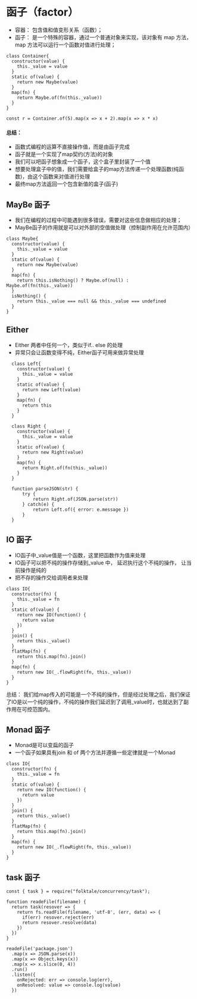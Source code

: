 # 函子（factor）

- 容器： 包含值和值变形关系（函数）；
- 函子： 是一个特殊的容器，通过一个普通对象来实现，该对象有 map 方法，map 方法可以运行一个函数对值进行处理；

```
class Container{
  constructor(value) {
    this._value = value
  }
  static of(value) {
    return new Maybe(value)
  }
  map(fn) {
    return Maybe.of(fn(this._value))
  }
}

const r = Container.of(5).map(x => x + 2).map(x => x * x)
```

#### 总结：
 * 函数式编程的运算不直接操作值，而是由函子完成
 * 函子就是一个实现了map契约(方法)的对象
 * 我们可以吧函子想象成一个函子，这个盒子里封装了一个值
 * 想要处理盒子中的值，我们需要给盒子的map方法传递一个处理函数(纯函数)，由这个函数来对值进行处理
 * 最终map方法返回一个包含新值的盒子(函子)

## MayBe 函子
 - 我们在编程的过程中可能遇到很多错误，需要对这些信息做相应的处理；
 - MayBe函子的作用就是可以对外部的空值做处理（控制副作用在允许范围内）

```
class Maybe{
  constructor(value) {
    this._value = value
  }
  static of(value) {
    return new Maybe(value)
  }
  map(fn) {
    return this.isNothing() ? Maybe.of(null) : Maybe.of(fn(this._value))
  }
  isNothing() {
    return this._value === null && this._value === undefined
  }
} 

```

## Either

- Either 两者中任何一个，类似于if.. else 的处理
- 异常只会让函数变得不纯，Either函子可用来做异常处理
```
  class Left{
    constructor(value) {
      this._value = value
    }
    static of(value) {
      return new Left(value)
    }
    map(fn) {
      return this
    }
  }

  class Right {
    constructor(value) {
      this._value = value
    }
    static of(value) {
      return new Right(value)
    }
    map(fn) {
      return Right.of(fn(this._value))
    }
  }

  function parseJSON(str) {
      try {
          return Right.of(JSON.parse(str))
      } catch(e) {
          return Left.of({ error: e.message })
      }
  }

```

## IO 函子
- IO函子中_value值是一个函数，这里把函数作为值来处理
- IO函子可以把不纯的操作存储到_value 中， 延迟执行这个不纯的操作， 让当前操作是纯的
- 把不存的操作交给调用者来处理

```
class IO{
  constructor(fn) {
    this._value = fn
  }
  static of(value) {
    return new IO(function() {
      return value
    })
  }
  join() {
    return this._value()
  }
  flatMap(fn) {
    return this.map(fn).join()
  }
  map(fn) {
    return new IO(_.flowRight(fn, this._value))
  }
}
```
总结： 我们给map传入的可能是一个不纯的操作，但是经过处理之后，我们保证了IO是以一个纯的操作，不纯的操作我们延迟到了调用_value时，也就达到了副作用在可控范围内。

## Monad 函子
- Monad是可以变扁的函子
- 一个函子如果具有join 和 of 两个方法并遵循一些定律就是一个Monad
```
class IO{
  constructor(fn) {
    this._value = fn
  }
  static of(value) {
    return new IO(function() {
      return value
    })
  }
  join() {
    return this._value()
  }
  flatMap(fn) {
    return this.map(fn).join()
  }
  map(fn) {
    return new IO(_.flowRight(fn, this._value))
  }
}
```


## task 函子

```
const { task } = require("folktale/concurrency/task");

function readeFile(filename) {
  return task(resover => {
    return fs.readFile(filename, 'utf-8', (err, data) => {
      if(err) resover.reject(err)
      return resover.resolve(data)
    })
  })
}

readeFile('package.json')
  .map(x => JSON.parse(x))
  .map(x => Object.keys(x))
  .map(x => x.slice(0, 4))
  .run()
  .listen({
    onRejected: err => console.log(err),
    onResolved: value => console.log(value)
  })
  ```



